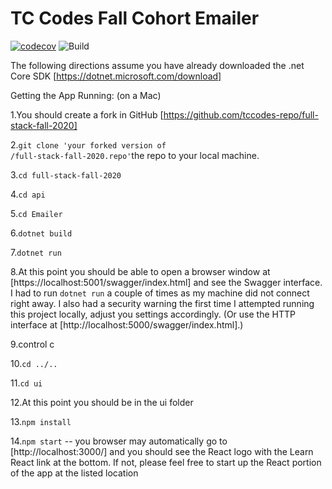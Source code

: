 # TC Codes Fall Cohort Emailer

[![codecov](https://codecov.io/gh/tccodes-repo/full-stack-fall-2020/branch/master/graph/badge.svg)](https://codecov.io/gh/tccodes-repo/full-stack-fall-2020)
![Build](https://github.com/tccodes-repo/full-stack-fall-2020/workflows/Build/badge.svg)

The following directions assume you have already downloaded the
.net Core SDK [https://dotnet.microsoft.com/download]

Getting the App Running:
(on a Mac)

1.You should create a fork in GitHub [https://github.com/tccodes-repo/full-stack-fall-2020]

2.<code>git clone 'your forked version of /full-stack-fall-2020.repo'</code>the repo to your local machine.

3.<code>cd full-stack-fall-2020</code>

4.<code>cd api</code>

5.<code>cd Emailer</code>

6.<code>dotnet build</code>

7.<code>dotnet run</code>

8.At this point you should be able to open a browser window at
[https://localhost:5001/swagger/index.html] and see the Swagger interface. I had to run <code>dotnet run</code> a couple of times as my machine did not connect right away. I also had a security warning the first time I attempted running this project locally, adjust you settings accordingly. (Or use the HTTP interface at [http://localhost:5000/swagger/index.html].)

9.control c

10.<code>cd ../..</code>

11.<code>cd ui</code>

12.At this point you should be in the ui folder

13.<code>npm install</code>

14.<code>npm start</code> -- you browser may automatically go to
[http://localhost:3000/] and you should see the React logo with the Learn React link at the bottom. If not, please feel free to start up the React portion of the app at the listed location


